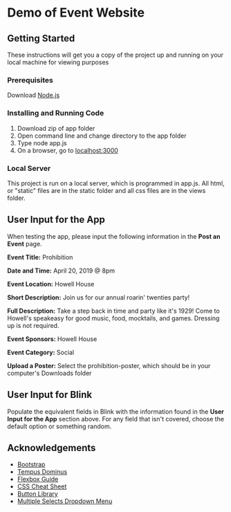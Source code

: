 # Demo of Event Website

## Getting Started
These instructions will get you a copy of the project up and running on your local machine for viewing purposes

### Prerequisites
Download [Node.js](https://nodejs.org/en/)

### Installing and Running Code
1. Download zip of app folder
2. Open command line and change directory to the app folder
3. Type node app.js
4. On a browser, go to [localhost:3000](localhost:3000)

### Local Server
This project is run on a local server, which is programmed in app.js. All html, or "static" files are in the static folder and all css files are in the views folder. 

## User Input for the App
When testing the app, please input the following information in the **Post an Event** page.

**Event Title:** Prohibition

**Date and Time:** April 20, 2019 @ 8pm

**Event Location:** Howell House

**Short Description:** Join us for our annual roarin' twenties party!

**Full Description:** Take a step back in time and party like it's 1929! Come to Howell's speakeasy for good music, food, mocktails, and games. Dressing up is not required.

**Event Sponsors:** Howell House

**Event Category:** Social

**Upload a Poster:** Select the prohibition-poster, which should be in your computer's Downloads folder

## User Input for Blink
Populate the equivalent fields in Blink with the information found in the **User Input for the App** section above. For any field that isn't covered, choose the default option or something random.

## Acknowledgements
* [Bootstrap](https://getbootstrap.com/)
* [Tempus Dominus](https://tempusdominus.github.io/bootstrap-4/)
* [Flexbox Guide](https://css-tricks.com/snippets/css/a-guide-to-flexbox/)
* [CSS Cheat Sheet](https://htmlcheatsheet.com/css/)
* [Button Library](https://press-css.io/)
* [Multiple Selects Dropdown Menu](https://harvesthq.github.io/chosen/#multiple-select/)



